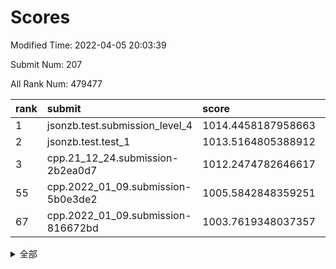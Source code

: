 # Scores

Modified Time: 2022-04-05 20:03:39

Submit Num: 207

All Rank Num: 479477

| rank |               submit               |       score        |       sigma        | pk_num |
| :--- | :--------------------------------- | :----------------- | :----------------- | :----- |
| 1    | jsonzb.test.submission_level_4     | 1014.4458187958663 | 0.827950496270284  | 9264   |
| 2    | jsonzb.test.test_1                 | 1013.5164805388912 | 0.8116585531013706 | 9265   |
| 3    | cpp.21_12_24.submission-2b2ea0d7   | 1012.2474782646617 | 0.7939755002836566 | 9261   |
| 55   | cpp.2022_01_09.submission-5b0e3de2 | 1005.5842848359251 | 0.708488769817849  | 9260   |
| 67   | cpp.2022_01_09.submission-816672bd | 1003.7619348037357 | 0.7165942339737521 | 9265   |


<details>
<summary>全部</summary>

| rank |                 submit                 |       score        |       sigma        | pk_num |
| :--- | :------------------------------------- | :----------------- | :----------------- | :----- |
| 1    | jsonzb.test.submission_level_4         | 1014.4458187958663 | 0.827950496270284  | 9264   |
| 2    | jsonzb.test.test_1                     | 1013.5164805388912 | 0.8116585531013706 | 9265   |
| 3    | cpp.21_12_24.submission-2b2ea0d7       | 1012.2474782646617 | 0.7939755002836566 | 9261   |
| 4    | gobigger.level_3.submission_level_3_36 | 1012.0753727928262 | 0.7918647447228622 | 9263   |
| 5    | gobigger.level_3.submission_level_3_8  | 1011.91180626303   | 0.772913371706822  | 9264   |
| 6    | gobigger.level_3.submission_level_3_2  | 1011.7544418638721 | 0.7727948093404127 | 9262   |
| 7    | gobigger.level_3.submission_level_3_13 | 1011.7064482730522 | 0.807202644981885  | 9267   |
| 8    | gobigger.level_3.submission_level_3_19 | 1011.4747056834797 | 0.7621928757134138 | 9269   |
| 9    | gobigger.level_3.submission_level_3_21 | 1011.4613033903457 | 0.764655990511925  | 9268   |
| 10   | gobigger.level_3.submission_level_3_22 | 1011.4058867459173 | 0.7791206347935803 | 9266   |
| 11   | gobigger.level_3.submission_level_3_4  | 1011.3341099857953 | 0.7780747380355753 | 9270   |
| 12   | gobigger.level_3.submission_level_3_46 | 1011.2783266663804 | 0.7773858956798508 | 9268   |
| 13   | gobigger.level_3.submission_level_3_18 | 1011.1830855201496 | 0.7802891334105998 | 9266   |
| 14   | gobigger.level_3.submission_level_3_35 | 1011.0804174355487 | 0.7921218361521001 | 9263   |
| 15   | gobigger.level_3.submission_level_3_43 | 1011.0250861123378 | 0.7700758915569144 | 9265   |
| 16   | gobigger.level_3.submission_level_3_17 | 1010.9941155481539 | 0.7737024387305653 | 9268   |
| 17   | gobigger.level_3.submission_level_3_39 | 1010.8364634877736 | 0.7588325905973209 | 9264   |
| 18   | gobigger.level_3.submission_level_3_41 | 1010.8023197201609 | 0.7664951183761186 | 9266   |
| 19   | gobigger.level_3.submission_level_3_3  | 1010.7374428407527 | 0.7430208314615593 | 9264   |
| 20   | gobigger.level_3.submission_level_3_10 | 1010.6889056510857 | 0.7507678860190737 | 9263   |
| 21   | gobigger.level_3.submission_level_3_20 | 1010.6754593190386 | 0.7781306007803387 | 9264   |
| 22   | gobigger.level_3.submission_level_3_12 | 1010.6522164771873 | 0.769998696140872  | 9266   |
| 23   | gobigger.level_3.submission_level_3_40 | 1010.5336020943648 | 0.7744038029998007 | 9268   |
| 24   | gobigger.level_3.submission_level_3_38 | 1010.3988963717775 | 0.770871182110307  | 9259   |
| 25   | gobigger.level_3.submission_level_3_7  | 1010.3320199097213 | 0.7648491627503387 | 9263   |
| 26   | gobigger.level_3.submission_level_3_49 | 1010.1949889940813 | 0.7799893783542534 | 9266   |
| 27   | gobigger.level_3.submission_level_3_5  | 1010.0995279933948 | 0.7729164502769015 | 9259   |
| 28   | gobigger.level_3.submission_level_3_45 | 1010.0938230802402 | 0.7511603936690242 | 9265   |
| 29   | gobigger.level_3.submission_level_3_14 | 1010.0302253994226 | 0.7600852350242562 | 9260   |
| 30   | gobigger.level_3.submission_level_3_27 | 1009.9577862794049 | 0.7668506563663448 | 9262   |
| 31   | gobigger.level_3.submission_level_3_25 | 1009.9515977320076 | 0.7526550005842703 | 9272   |
| 32   | gobigger.level_3.submission_level_3_47 | 1009.8714631016062 | 0.7754158464066921 | 9270   |
| 33   | gobigger.level_3.submission_level_3_29 | 1009.4977736956837 | 0.7736934319855064 | 9266   |
| 34   | gobigger.level_3.submission_level_3_28 | 1009.4729879202051 | 0.7546909295665678 | 9267   |
| 35   | gobigger.level_3.submission_level_3_26 | 1009.4492786137199 | 0.7515710125462569 | 9262   |
| 36   | gobigger.level_3.submission_level_3_11 | 1009.3915205937227 | 0.7530271225685062 | 9268   |
| 37   | gobigger.level_3.submission_level_3_48 | 1009.3832288403107 | 0.7626855957492599 | 9265   |
| 38   | gobigger.level_3.submission_level_3_37 | 1009.3330818445557 | 0.7612956733236551 | 9269   |
| 39   | gobigger.level_3.submission_level_3_16 | 1009.2677854058402 | 0.7476792010333063 | 9263   |
| 40   | gobigger.level_3.submission_level_3_44 | 1009.0819975109903 | 0.7576379207894913 | 9265   |
| 41   | gobigger.level_3.submission_level_3_42 | 1009.0390150368274 | 0.7548536114471487 | 9263   |
| 42   | gobigger.level_3.submission_level_3_31 | 1009.0284436919571 | 0.7439527298613602 | 9265   |
| 43   | gobigger.level_3.submission_level_3_24 | 1008.9695182345604 | 0.7506049876070394 | 9269   |
| 44   | gobigger.level_3.submission_level_3_1  | 1008.774762406525  | 0.7491901766149451 | 9262   |
| 45   | gobigger.level_3.submission_level_3_15 | 1008.7698624182111 | 0.7380584726089968 | 9265   |
| 46   | gobigger.level_3.submission_level_3_9  | 1008.7665424415119 | 0.7474363443157231 | 9268   |
| 47   | gobigger.level_3.submission_level_3_30 | 1008.7441736968883 | 0.7380028976198323 | 9265   |
| 48   | gobigger.level_3.submission_level_3_32 | 1008.7187810784937 | 0.7510951874814833 | 9265   |
| 49   | gobigger.level_3.submission_level_3_23 | 1008.6852904585346 | 0.7368927991542328 | 9264   |
| 50   | gobigger.level_3.submission_level_3_33 | 1008.6493579848355 | 0.7436165438862565 | 9260   |
| 51   | gobigger.level_3.submission_level_3_34 | 1008.5676438847227 | 0.7540145578906396 | 9261   |
| 52   | gobigger.level_3.submission_level_3_0  | 1008.3001926701729 | 0.7611742728944606 | 9266   |
| 53   | gobigger.level_3.submission_level_3_6  | 1008.2556773667167 | 0.7350216131075591 | 9265   |
| 54   | gobigger.level_1.submission_level_1_42 | 1005.8363646878722 | 0.7290884649623213 | 9267   |
| 55   | cpp.2022_01_09.submission-5b0e3de2     | 1005.5842848359251 | 0.708488769817849  | 9260   |
| 56   | gobigger.level_1.submission_level_1_32 | 1004.6897539210617 | 0.7320162800035639 | 9264   |
| 57   | gobigger.level_1.submission_level_1_2  | 1004.3984037144276 | 0.7223007987459228 | 9267   |
| 58   | gobigger.level_1.submission_level_1_7  | 1004.3710742574983 | 0.7089795232172555 | 9261   |
| 59   | gobigger.level_1.submission_level_1_26 | 1004.2979905295076 | 0.7140464604653894 | 9266   |
| 60   | gobigger.level_1.submission_level_1_36 | 1004.0449651264476 | 0.7117404842512863 | 9267   |
| 61   | gobigger.level_1.submission_level_1_34 | 1004.0206879513531 | 0.7282734932208125 | 9264   |
| 62   | gobigger.level_1.submission_level_1_35 | 1003.9901662584049 | 0.7106494554814838 | 9262   |
| 63   | gobigger.level_1.submission_level_1_48 | 1003.9715672714252 | 0.7104750075948334 | 9262   |
| 64   | gobigger.level_1.submission_level_1_33 | 1003.9366508667549 | 0.7137235848993174 | 9266   |
| 65   | gobigger.level_1.submission_level_1_28 | 1003.9031273376123 | 0.70577136329905   | 9265   |
| 66   | gobigger.level_1.submission_level_1_47 | 1003.8369632858194 | 0.7207087801293468 | 9263   |
| 67   | cpp.2022_01_09.submission-816672bd     | 1003.7619348037357 | 0.7165942339737521 | 9265   |
| 68   | gobigger.level_1.submission_level_1_17 | 1003.7443810379505 | 0.7127141005882593 | 9269   |
| 69   | gobigger.level_1.submission_level_1_37 | 1003.7303500441104 | 0.7152934961562505 | 9265   |
| 70   | gobigger.level_1.submission_level_1_20 | 1003.7156363570756 | 0.7153889620841248 | 9265   |
| 71   | gobigger.level_1.submission_level_1_38 | 1003.7086276569657 | 0.7080096046488696 | 9267   |
| 72   | gobigger.level_1.submission_level_1_3  | 1003.6733546891724 | 0.718136823766502  | 9264   |
| 73   | gobigger.level_1.submission_level_1_45 | 1003.5257523812543 | 0.7131778477915365 | 9266   |
| 74   | gobigger.level_1.submission_level_1_41 | 1003.5152979908958 | 0.7207211666909865 | 9268   |
| 75   | gobigger.level_1.submission_level_1_43 | 1003.4940631083804 | 0.7134602318208166 | 9260   |
| 76   | gobigger.level_1.submission_level_1_16 | 1003.4842013408315 | 0.7217256541327421 | 9262   |
| 77   | gobigger.level_1.submission_level_1_0  | 1003.4755334562539 | 0.7127058510923681 | 9263   |
| 78   | gobigger.level_1.submission_level_1_29 | 1003.3883158223546 | 0.716993643267109  | 9268   |
| 79   | gobigger.level_1.submission_level_1_6  | 1003.2696825658483 | 0.7147603683409821 | 9266   |
| 80   | gobigger.level_1.submission_level_1_22 | 1003.2451471981561 | 0.7270147644169649 | 9264   |
| 81   | gobigger.level_1.submission_level_1_9  | 1003.1470337424369 | 0.7241981475605109 | 9268   |
| 82   | gobigger.level_1.submission_level_1_15 | 1003.1101439411648 | 0.7092119198733882 | 9266   |
| 83   | gobigger.level_1.submission_level_1_40 | 1003.0801470975526 | 0.7147898090948063 | 9268   |
| 84   | gobigger.level_1.submission_level_1_4  | 1002.9563608322861 | 0.7068172216813597 | 9265   |
| 85   | gobigger.level_1.submission_level_1_23 | 1002.9342882343343 | 0.7053387503744555 | 9263   |
| 86   | gobigger.level_1.submission_level_1_46 | 1002.8882234490013 | 0.7235189675007494 | 9266   |
| 87   | gobigger.level_1.submission_level_1_21 | 1002.8514542718518 | 0.7210918780311626 | 9265   |
| 88   | gobigger.level_1.submission_level_1_25 | 1002.8139965985612 | 0.7144926325700215 | 9262   |
| 89   | gobigger.level_1.submission_level_1_31 | 1002.7928041096337 | 0.7196590051606705 | 9264   |
| 90   | gobigger.level_1.submission_level_1_39 | 1002.7829684414473 | 0.7236445649120978 | 9268   |
| 91   | gobigger.level_1.submission_level_1_19 | 1002.7578421499103 | 0.7133577570991063 | 9262   |
| 92   | gobigger.level_1.submission_level_1_14 | 1002.7450763053043 | 0.7217577838920077 | 9267   |
| 93   | gobigger.level_1.submission_level_1_10 | 1002.6892040828042 | 0.7054244937338751 | 9266   |
| 94   | gobigger.level_1.submission_level_1_24 | 1002.6107573358141 | 0.7232760860630209 | 9263   |
| 95   | gobigger.level_1.submission_level_1_18 | 1002.4919423824741 | 0.7134860777386725 | 9268   |
| 96   | gobigger.level_1.submission_level_1_5  | 1002.4749415669883 | 0.7242368587113491 | 9259   |
| 97   | gobigger.level_1.submission_level_1_13 | 1002.455311008813  | 0.7135845077757463 | 9264   |
| 98   | gobigger.level_1.submission_level_1_27 | 1002.4322025638828 | 0.7184109369514527 | 9265   |
| 99   | gobigger.level_1.submission_level_1_30 | 1002.2751970745622 | 0.7095641485904032 | 9260   |
| 100  | gobigger.level_1.submission_level_1_12 | 1002.151306453977  | 0.7014525135516354 | 9262   |
| 101  | gobigger.level_1.submission_level_1_11 | 1002.048201062273  | 0.7094526422955303 | 9259   |
| 102  | gobigger.level_1.submission_level_1_44 | 1001.9806201667411 | 0.716750636006339  | 9266   |
| 103  | gobigger.level_1.submission_level_1_49 | 1001.9622734049759 | 0.7228848554542613 | 9266   |
| 104  | gobigger.level_1.submission_level_1_1  | 1001.8778018997007 | 0.712029345155901  | 9261   |
| 105  | gobigger.level_1.submission_level_1_8  | 1001.2290830297142 | 0.7133523247005424 | 9267   |
| 106  | gobigger.random.submission_random_35   | 997.5891732837676  | 0.7102170002403204 | 9267   |
| 107  | gobigger.random.submission_random_10   | 996.9788268523658  | 0.7066793363682735 | 9267   |
| 108  | gobigger.random.submission_random_27   | 996.9655162346775  | 0.7125638826439968 | 9266   |
| 109  | gobigger.random.submission_random_31   | 996.908509116031   | 0.7097336467537365 | 9269   |
| 110  | gobigger.random.submission_random_13   | 996.8969271119969  | 0.7148753867293636 | 9262   |
| 111  | gobigger.random.submission_random_41   | 996.8951543407983  | 0.7197220881010411 | 9269   |
| 112  | gobigger.random.submission_random_30   | 996.8340641025354  | 0.7065010946212824 | 9269   |
| 113  | gobigger.random.submission_random_36   | 996.6945091069225  | 0.7133213725980422 | 9267   |
| 114  | gobigger.random.submission_random_6    | 996.6742707142697  | 0.710300131288731  | 9269   |
| 115  | gobigger.random.submission_random_11   | 996.6624777318149  | 0.7010218881321113 | 9267   |
| 116  | gobigger.random.submission_random_16   | 996.6570563514061  | 0.7069924063757773 | 9271   |
| 117  | gobigger.random.submission_random_2    | 996.6015257142865  | 0.7061337500305083 | 9269   |
| 118  | gobigger.random.submission_random_34   | 996.5735660226038  | 0.719999437543571  | 9267   |
| 119  | gobigger.random.submission_random_14   | 996.5256861551445  | 0.7020715518160291 | 9268   |
| 120  | gobigger.random.submission_random_20   | 996.461151967655   | 0.706051400807689  | 9262   |
| 121  | gobigger.random.submission_random_25   | 996.4320419293418  | 0.7094831705542677 | 9265   |
| 122  | gobigger.random.submission_random_5    | 996.402698268204   | 0.7169148086655871 | 9268   |
| 123  | gobigger.random.submission_random_3    | 996.3658446578502  | 0.6946550566175833 | 9267   |
| 124  | gobigger.random.submission_random_37   | 996.355469211315   | 0.7125902748915727 | 9266   |
| 125  | gobigger.random.submission_random_39   | 996.3177573138152  | 0.717372303036173  | 9264   |
| 126  | gobigger.random.submission_random_21   | 996.3055418003393  | 0.7133532015748515 | 9269   |
| 127  | gobigger.random.submission_random_38   | 996.2680964857129  | 0.7137950099907958 | 9265   |
| 128  | gobigger.random.submission_random_48   | 996.2680425289873  | 0.7140878071521123 | 9263   |
| 129  | gobigger.random.submission_random_40   | 996.2636173653989  | 0.7257683543334547 | 9260   |
| 130  | gobigger.random.submission_random_32   | 996.2570289958928  | 0.7107320456453099 | 9264   |
| 131  | gobigger.random.submission_random_8    | 996.230089425911   | 0.7065191655338092 | 9266   |
| 132  | gobigger.random.submission_random_23   | 996.2212520652756  | 0.6923510973233931 | 9263   |
| 133  | gobigger.random.submission_random_17   | 996.1555735326667  | 0.6997654486225907 | 9271   |
| 134  | gobigger.random.submission_random_24   | 996.1237007999017  | 0.7250431308708848 | 9263   |
| 135  | gobigger.random.submission_random_43   | 996.0748429006045  | 0.7081962322043732 | 9265   |
| 136  | gobigger.random.submission_random_9    | 996.0317690376481  | 0.7054228783519085 | 9268   |
| 137  | gobigger.random.submission_random_33   | 995.9348163075745  | 0.7060328791046964 | 9261   |
| 138  | gobigger.random.submission_random_1    | 995.930132029983   | 0.7098260563600874 | 9268   |
| 139  | gobigger.random.submission_random_12   | 995.8947725434163  | 0.6978832462081045 | 9267   |
| 140  | gobigger.random.submission_random_42   | 995.7667745184397  | 0.7084641501337708 | 9269   |
| 141  | gobigger.random.submission_random_28   | 995.7402340904855  | 0.7067597665488996 | 9270   |
| 142  | gobigger.random.submission_random_49   | 995.5591916160372  | 0.7117431016408142 | 9263   |
| 143  | gobigger.random.submission_random_22   | 995.5397119569813  | 0.7067612883252403 | 9262   |
| 144  | gobigger.random.submission_random_0    | 995.4895048030962  | 0.7040825104947686 | 9266   |
| 145  | gobigger.level_2.submission_level_2_6  | 995.3458378312322  | 0.727444505746701  | 9264   |
| 146  | gobigger.random.submission_random_45   | 995.2787379693743  | 0.7041550833934083 | 9268   |
| 147  | gobigger.random.submission_random_26   | 995.2620270041145  | 0.705402764071989  | 9261   |
| 148  | gobigger.random.submission_random_4    | 995.2249214365875  | 0.7091084354626049 | 9265   |
| 149  | gobigger.random.submission_random_46   | 995.202816218451   | 0.7266705173405419 | 9264   |
| 150  | gobigger.random.submission_random_44   | 994.8731663923454  | 0.7045863816971832 | 9266   |
| 151  | gobigger.random.submission_random_18   | 994.7949438991947  | 0.6950144021507191 | 9269   |
| 152  | gobigger.random.submission_random_15   | 994.6952694484036  | 0.7224438120674281 | 9268   |
| 153  | gobigger.random.submission_random_19   | 994.6516345564529  | 0.7091200880128066 | 9265   |
| 154  | gobigger.random.submission_random_29   | 994.5399521413531  | 0.7135132883181119 | 9262   |
| 155  | gobigger.random.submission_random_7    | 994.5019341970212  | 0.711111174576644  | 9270   |
| 156  | gobigger.random.submission_random_47   | 994.5000500799324  | 0.7024826410015768 | 9266   |
| 157  | gobigger.level_2.submission_level_2_7  | 994.0647967309352  | 0.73894830237544   | 9267   |
| 158  | gobigger.level_2.submission_level_2_16 | 993.6658716742255  | 0.7237463276323676 | 9266   |
| 159  | gobigger.level_2.submission_level_2_18 | 993.4325650552621  | 0.7214837142777496 | 9267   |
| 160  | gobigger.level_2.submission_level_2_4  | 993.3593265116143  | 0.7245395202074905 | 9261   |
| 161  | gobigger.level_2.submission_level_2_19 | 993.280642633854   | 0.7383460879794028 | 9267   |
| 162  | gobigger.level_2.submission_level_2_38 | 993.0889190740779  | 0.737030816335949  | 9264   |
| 163  | gobigger.level_2.submission_level_2_40 | 993.04257571399    | 0.7367361291654447 | 9268   |
| 164  | gobigger.level_2.submission_level_2_11 | 993.0175991261278  | 0.7185771531719667 | 9266   |
| 165  | gobigger.level_2.submission_level_2_0  | 992.9617813746489  | 0.7356695911399784 | 9265   |
| 166  | gobigger.level_2.submission_level_2_24 | 992.9125140783608  | 0.7185626695144787 | 9261   |
| 167  | gobigger.level_2.submission_level_2_46 | 992.9121783083174  | 0.7223959995001878 | 9269   |
| 168  | gobigger.level_2.submission_level_2_33 | 992.9022123205363  | 0.7450599917061187 | 9266   |
| 169  | gobigger.level_2.submission_level_2_35 | 992.7402288138638  | 0.742058319226656  | 9266   |
| 170  | gobigger.level_2.submission_level_2_12 | 992.708281055646   | 0.7206714237964383 | 9270   |
| 171  | gobigger.level_2.submission_level_2_5  | 992.6191585733761  | 0.7505552674443468 | 9268   |
| 172  | gobigger.level_2.submission_level_2_34 | 992.5383437894586  | 0.7557270288437677 | 9268   |
| 173  | gobigger.level_2.submission_level_2_28 | 992.5204048899849  | 0.7254036779597434 | 9266   |
| 174  | gobigger.level_2.submission_level_2_37 | 992.5106421401     | 0.7505819171619323 | 9265   |
| 175  | gobigger.level_2.submission_level_2_43 | 992.3672856623832  | 0.7365562198186251 | 9257   |
| 176  | gobigger.level_2.submission_level_2_26 | 992.3603894653698  | 0.7419362273889414 | 9263   |
| 177  | gobigger.level_2.submission_level_2_2  | 992.2953193450426  | 0.7416213961987913 | 9267   |
| 178  | gobigger.level_2.submission_level_2_47 | 992.2441501320727  | 0.7304399707047201 | 9268   |
| 179  | gobigger.level_2.submission_level_2_49 | 992.2196375359509  | 0.7511698937180479 | 9264   |
| 180  | gobigger.level_2.submission_level_2_15 | 992.2155858492462  | 0.7514718323473025 | 9266   |
| 181  | gobigger.level_2.submission_level_2_42 | 992.1301123526807  | 0.7415863796733968 | 9268   |
| 182  | gobigger.level_2.submission_level_2_10 | 992.1297328338591  | 0.7380659757351574 | 9261   |
| 183  | gobigger.level_2.submission_level_2_23 | 992.1141007671062  | 0.7408775679467038 | 9266   |
| 184  | gobigger.level_2.submission_level_2_32 | 992.1047529878131  | 0.7593692157661918 | 9265   |
| 185  | gobigger.level_2.submission_level_2_29 | 992.0942700920937  | 0.7327126457201341 | 9267   |
| 186  | gobigger.level_2.submission_level_2_13 | 991.9938049857509  | 0.7495655152387443 | 9266   |
| 187  | gobigger.level_2.submission_level_2_39 | 991.9667708702686  | 0.738429100452076  | 9266   |
| 188  | gobigger.level_2.submission_level_2_22 | 991.8773792574401  | 0.7293272203030948 | 9267   |
| 189  | gobigger.level_2.submission_level_2_17 | 991.8769599389154  | 0.725242749757987  | 9266   |
| 190  | gobigger.level_2.submission_level_2_27 | 991.8631931109676  | 0.7540155824434184 | 9260   |
| 191  | gobigger.level_2.submission_level_2_41 | 991.5629238181244  | 0.764504273904521  | 9268   |
| 192  | gobigger.level_2.submission_level_2_31 | 991.400469766797   | 0.7730506981605265 | 9265   |
| 193  | gobigger.level_2.submission_level_2_14 | 991.3826833061327  | 0.7387814681990132 | 9269   |
| 194  | gobigger.level_2.submission_level_2_8  | 991.3589017423432  | 0.7630413989689593 | 9269   |
| 195  | gobigger.level_2.submission_level_2_25 | 991.2848108298183  | 0.7426603738635829 | 9263   |
| 196  | gobigger.level_2.submission_level_2_3  | 991.2679452253589  | 0.7539041762182709 | 9265   |
| 197  | gobigger.level_2.submission_level_2_45 | 991.1755595993709  | 0.7496034589103906 | 9263   |
| 198  | gobigger.level_2.submission_level_2_1  | 991.1300505101381  | 0.7542206747142233 | 9266   |
| 199  | gobigger.level_2.submission_level_2_48 | 991.0778044778234  | 0.7706887264557821 | 9263   |
| 200  | gobigger.level_2.submission_level_2_20 | 990.8602666546512  | 0.7451702673936779 | 9264   |
| 201  | gobigger.level_2.submission_level_2_9  | 990.8202448966025  | 0.7289622026006112 | 9264   |
| 202  | gobigger.level_2.submission_level_2_21 | 990.6879641049085  | 0.7532044483223843 | 9272   |
| 203  | gobigger.level_2.submission_level_2_44 | 990.6873645201906  | 0.7370379549198377 | 9268   |
| 204  | gobigger.level_2.submission_level_2_30 | 990.2413868619411  | 0.7525010380753621 | 9262   |
| 205  | gobigger.level_2.submission_level_2_36 | 989.7874514688995  | 0.7967087438118062 | 9267   |
| 206  | gobigger.none.submission_none_0        | 977.2574575793936  | 1.4027879165562376 | 9263   |
| 207  | gobigger.none.submission_none_1        | 976.3457315063526  | 1.4375395756765517 | 9264   |

</details>